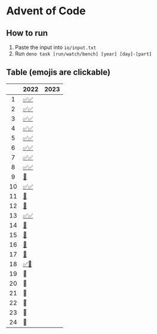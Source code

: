 # Advent of Code

## How to run

1. Paste the input into `io/input.txt`
2. Run `deno task [run/watch/bench] [year] [day]-[part]`

## Table (emojis are clickable)

|     | 2022                                 | 2023 |
| :-: | ------------------------------------ | ---- |
|  1  | [✅](2022/1-1.ts)[✅](2022/1-2.ts)   |      |
|  2  | [✅](2022/2-1.ts)[✅](2022/2-2.ts)   |      |
|  3  | [✅](2022/3-1.ts)[✅](2022/3-2.ts)   |      |
|  4  | [✅](2022/4-1.ts)[✅](2022/4-2.ts)   |      |
|  5  | [✅](2022/5-1.ts)[✅](2022/5-2.ts)   |      |
|  6  | [✅](2022/6-1.ts)[✅](2022/6-2.ts)   |      |
|  7  | [✅](2022/7-1.ts)[✅](2022/7-2.ts)   |      |
|  8  | [✅](2022/8-1.ts)[✅](2022/8-2.ts)   |      |
|  9  | [🔴](2022/9-1.ts)                    |      |
| 10  | [✅](2022/10-1.ts)[✅](2022/10-2.ts) |      |
| 11  | [🔴](2022/11-1.ts)                   |      |
| 12  | [🔴](2022/12-1.ts)                   |      |
| 13  | [✅](2022/13-1.ts)[✅](2022/13-2.ts) |      |
| 14  | [🔴](2022/14-1.ts)                   |      |
| 15  | [🔴](2022/15-1.ts)                   |      |
| 16  | [🔴](2022/16-1.ts)                   |      |
| 17  | [🔴](2022/17-1.ts)                   |      |
| 18  | [✅](2022/18-1.ts)[🔴](2022/18-2.ts) |      |
| 19  | 🔴                                   |      |
| 20  | 🔴                                   |      |
| 21  | 🔴                                   |      |
| 22  | 🔴                                   |      |
| 23  | 🔴                                   |      |
| 24  | 🔴                                   |      |
